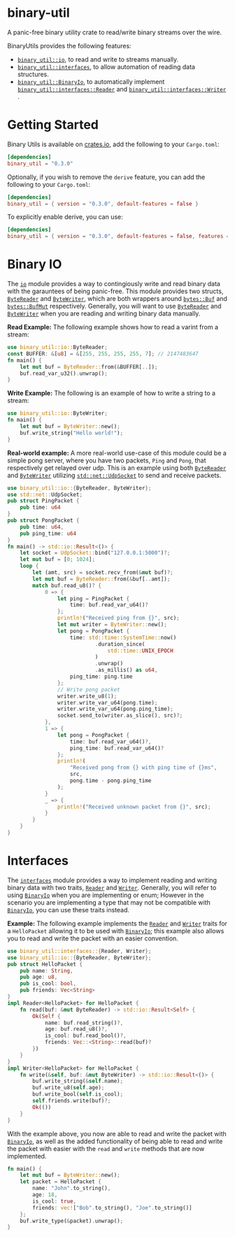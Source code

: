 # binary-util
A panic-free binary utility crate to read/write binary streams over the wire.

BinaryUtils provides the following features:

* [`binary_util::io`](https://docs.rs/binary-util/latest/binary_util/io), to read and write to streams manually.
* [`binary_util::interfaces`](https://docs.rs/binary-util/latest/binary_util/interfaces), to allow automation of reading data structures.
* [`binary_util::BinaryIo`](https://docs.rs/binary-util-derive/latest), to automatically implement [`binary_util::interfaces::Reader`](https://docs.rs/binary-util/latest/binary_util/interfaces)
  and [`binary_util::interfaces::Writer`](https://docs.rs/binary-util/latest/binary_util/interfaces) .

# Getting Started

Binary Utils is available on [crates.io](https://crates.io/crates/binary_util), add the following to your `Cargo.toml`:

```toml
[dependencies]
binary_util = "0.3.0"
```

Optionally, if you wish to remove the `derive` feature, you can add the following to your `Cargo.toml`:

```toml
[dependencies]
binary_util = { version = "0.3.0", default-features = false }
```

To explicitly enable derive, you can use:

```toml
[dependencies]
binary_util = { version = "0.3.0", default-features = false, features = ["derive"] }
```


# Binary IO

The [`io`](https://docs.rs/binary-util/latest/binary_util/io) module provides a way to contingiously write and read binary data with the garauntees of being panic-free.
This module provides two structs, [`ByteReader`](https://docs.rs/binary-util/latest/binary_util/interfaces) and [`ByteWriter`](https://docs.rs/binary-util/latest/binary_util/interfaces), which are both wrappers
around [`bytes::Buf`](https://docs.rs/bytes/1.4.0/bytes/buf/trait.Buf.html) and [`bytes::BufMut`](https://docs.rs/bytes/1.4.0/bytes/buf/trait.BufMut.html) respectively.
Generally, you will want to use [`ByteReader`](https://docs.rs/binary-util/latest/binary_util/io/struct.ByteReader.html) and [`ByteWriter`](https://docs.rs/binary-util/latest/binary_util/io/struct.ByteWriter.html) when you are reading and writing binary data manually.

**Read Example:**
The following example shows how to read a varint from a stream:

```rust
use binary_util::io::ByteReader;
const BUFFER: &[u8] = &[255, 255, 255, 255, 7]; // 2147483647
fn main() {
    let mut buf = ByteReader::from(&BUFFER[..]);
    buf.read_var_u32().unwrap();
}
```

**Write Example:**
The following is an example of how to write a string to a stream:

```rust
use binary_util::io::ByteWriter;
fn main() {
    let mut buf = ByteWriter::new();
    buf.write_string("Hello world!");
}
```

**Real-world example:**
A more real-world use-case of this module could be a simple pong server,
where you have two packets, `Ping` and `Pong`, that respectively get relayed
over udp.
This is an example using both [`ByteReader`](https://docs.rs/binary-util/latest/binary_util/io/struct.ByteReader.html) and [`ByteWriter`](https://docs.rs/binary-util/latest/binary_util/io/struct.ByteWriter.html) utilizing [`std::net::UdpSocket`](https://docs.rs/binary-util/latest)
to send and receive packets.

```rust
use binary_util::io::{ByteReader, ByteWriter};
use std::net::UdpSocket;
pub struct PingPacket {
    pub time: u64
}
pub struct PongPacket {
    pub time: u64,
    pub ping_time: u64
}
fn main() -> std::io::Result<()> {
    let socket = UdpSocket::bind("127.0.0.1:5000")?;
    let mut buf = [0; 1024];
    loop {
        let (amt, src) = socket.recv_from(&mut buf)?;
        let mut buf = ByteReader::from(&buf[..amt]);
        match buf.read_u8()? {
            0 => {
                let ping = PingPacket {
                    time: buf.read_var_u64()?
                };
                println!("Received ping from {}", src);
                let mut writer = ByteWriter::new();
                let pong = PongPacket {
                    time: std::time::SystemTime::now()
                            .duration_since(
                                std::time::UNIX_EPOCH
                            )
                            .unwrap()
                            .as_millis() as u64,
                    ping_time: ping.time
                };
                // Write pong packet
                writer.write_u8(1);
                writer.write_var_u64(pong.time);
                writer.write_var_u64(pong.ping_time);
                socket.send_to(writer.as_slice(), src)?;
            },
            1 => {
                let pong = PongPacket {
                    time: buf.read_var_u64()?,
                    ping_time: buf.read_var_u64()?
                };
                println!(
                    "Received pong from {} with ping time of {}ms",
                    src,
                    pong.time - pong.ping_time
                );
            }
            _ => {
                println!("Received unknown packet from {}", src);
            }
        }
    }
}
```

# Interfaces

The [`interfaces`](https://docs.rs/binary-util/latest/binary_utils/interfaces) module provides a way to implement reading and writing binary data with
two traits, [`Reader`](https://docs.rs/binary-util/latest/binary_util/interfaces/trait.Reader.html) and [`Writer`](https://docs.rs/binary-util/latest/binary_util/interfaces/trait.Writer.html).
Generally, you will refer to using [`BinaryIo`](https://docs.rs/binary-util-derive/latest) when you are implementing or enum; However in the
scenario you are implementing a type that may not be compatible with [`BinaryIo`](https://docs.rs/binary-util-derive/latest), you can use
these traits instead.

**Example:**
The following example implements the [`Reader`](https://docs.rs/binary-util/latest/binary_util/interfaces/trait.Reader.html) and [`Writer`](https://docs.rs/binary-util/latest/binary_util/interfaces/trait.Writer.html) traits for a `HelloPacket` allowing
it to be used with [`BinaryIo`](https://docs.rs/binary-util-derive/latest); this example also allows you to read and write the packet with an
easier convention.

```rust
use binary_util::interfaces::{Reader, Writer};
use binary_util::io::{ByteReader, ByteWriter};
pub struct HelloPacket {
    pub name: String,
    pub age: u8,
    pub is_cool: bool,
    pub friends: Vec<String>
}
impl Reader<HelloPacket> for HelloPacket {
    fn read(buf: &mut ByteReader) -> std::io::Result<Self> {
        Ok(Self {
            name: buf.read_string()?,
            age: buf.read_u8()?,
            is_cool: buf.read_bool()?,
            friends: Vec::<String>::read(buf)?
        })
    }
}
impl Writer<HelloPacket> for HelloPacket {
    fn write(&self, buf: &mut ByteWriter) -> std::io::Result<()> {
        buf.write_string(&self.name);
        buf.write_u8(self.age);
        buf.write_bool(self.is_cool);
        self.friends.write(buf)?;
        Ok(())
    }
}
```

With the example above, you now are able to read and write the packet with [`BinaryIo`](https://docs.rs/binary-util-derive/latest),
as well as the added functionality of being able to read and write the packet with
easier with the `read` and `write` methods that are now implemented.

```rust
fn main() {
    let mut buf = ByteWriter::new();
    let packet = HelloPacket {
        name: "John".to_string(),
        age: 18,
        is_cool: true,
        friends: vec!["Bob".to_string(), "Joe".to_string()]
    };
    buf.write_type(&packet).unwrap();
}
```
